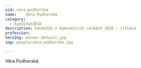```yaml
---
uid: vera.podhorska
name:    Věra Podhorská
category:
  - kandidat2018
description: kandidát v komunálních volbách 2018 - Jihlava
profession:
heroImg: banner-default.jpg
img: people/vera-podhorska.jpg

---
```


Věra Podhorská
